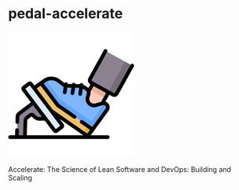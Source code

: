 # pedal-accelerate
![pedal](/doc/img/gas-pedal_256.png)

Accelerate: The Science of Lean Software and DevOps: Building and Scaling


